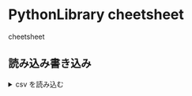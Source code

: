 # PythonLibrary cheetsheet

cheetsheet

## 読み込み書き込み

<details><summary> csv を読み込む </summary>
```
import re 
import csv

with open(csvfile,encoding="UTF-8") as f:
    for line in csv.reader(fr):
        x = list(line)
```

</details>



### csv を書き込む
```
with open(csvfile, 'w') as f:
    writer = csv.writer(f)
    writer.writerow(["year", "80s","90s","00s","10s"])
```

### ファイルを読み込む

```
with open(file,encoding="UTF-8") as f:
    for line in f:
        x = re.split('[,\n()]',line)
```

### ファイルを書き込む
```
with open(file, 'w') as f:
    f.write("\n")
```
